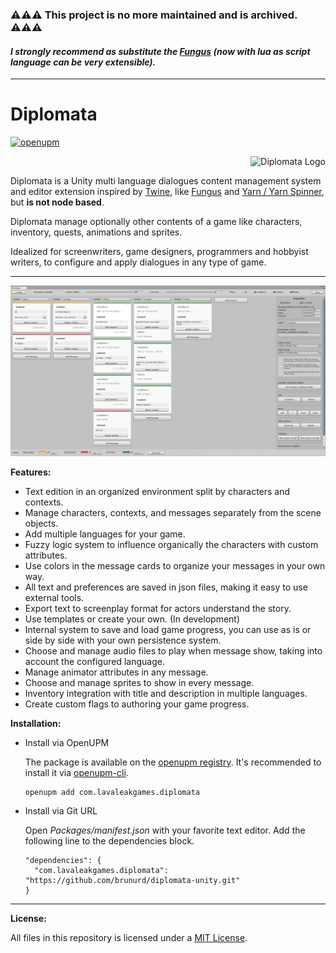 ### :warning::warning::warning: **This project is no more maintained and is archived.** :warning::warning::warning:
#### **_I strongly recommend as substitute the [Fungus][fungus-link] (now with lua as script language can be very extensible)._**

---

# Diplomata

[![openupm](https://img.shields.io/npm/v/com.lavaleakgames.diplomata?label=openupm&registry_uri=https://package.openupm.com)](https://openupm.com/packages/com.lavaleakgames.diplomata/)

<img align="right" src="https://raw.githubusercontent.com/lavaleak/diplomata-unity/master/Logo/DIPLOMATA-Logo_CC-BY-ND_by-Bruno-Araujo.png" alt="Diplomata Logo" title="Diplomata Logo by Bruno Araujo is licensed under a Creative Commons Attribution-NoDerivatives 4.0 International License." /><br/>

Diplomata is a Unity multi language dialogues content management system and editor extension inspired by [Twine](http://twinery.org/), like [Fungus](http://fungusgames.com/) and [Yarn / Yarn Spinner](https://github.com/InfiniteAmmoInc/Yarn), but **is not node based**.  

Diplomata manage optionally other contents of a game like characters, inventory, quests, animations and sprites.

Idealized for screenwriters, game designers, programmers and hobbyist writers, to configure and apply dialogues in any type of game.



---


![Screenshot](Screenshot.jpg)


**Features:**
- Text edition in an organized environment split by characters and contexts.
- Manage characters, contexts, and messages separately from the scene objects.
- Add multiple languages for your game.
- Fuzzy logic system to influence organically the characters with custom attributes.
- Use colors in the message cards to organize your messages in your own way.
- All text and preferences are saved in json files, making it easy to use external tools.
- Export text to screenplay format for actors understand the story.
- Use templates or create your own. (In development)
- Internal system to save and load game progress, you can use as is or side by side with your own persistence system.
- Choose and manage audio files to play when message show, taking into account the configured language.
- Manage animator attributes in any message.
- Choose and manage sprites to show in every message.
- Inventory integration with title and description in multiple languages.
- Create custom flags to authoring your game progress.

**Installation:**

- Install via OpenUPM

  The package is available on the [openupm registry](https://openupm.com). It's recommended to install it via [openupm-cli](https://github.com/openupm/openupm-cli).

  ```
  openupm add com.lavaleakgames.diplomata
  ```
- Install via Git URL

  Open *Packages/manifest.json* with your favorite text editor. Add the following line to the dependencies block.

      "dependencies": {
        "com.lavaleakgames.diplomata": "https://github.com/brunurd/diplomata-unity.git"
      }

---


**License:**


All files in this repository is licensed under a [MIT License](https://github.com/lavaleak/diplomata/blob/master/LICENSE.md).

[fungus-link]: https://fungusgames.com/
